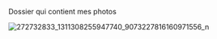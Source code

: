 Dossier qui contient mes photos

![272732833_1311308255947740_9073227816160971556_n](https://user-images.githubusercontent.com/98911587/152230335-6e7ccaed-c22f-4447-a631-5cab5da5edbe.jpg)

